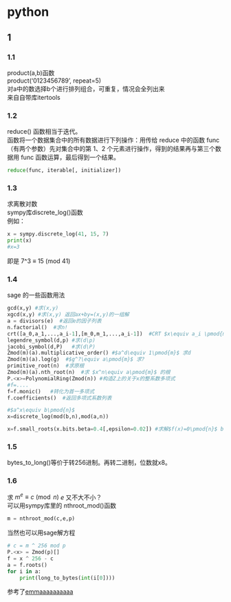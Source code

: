 # python    
##  1    
### 1.1    
product(a,b)函数   
product(‘0123456789’, repeat=5)    
对a中的数选择b个进行排列组合，可重复，情况会全列出来    
来自自带库itertools   

### 1.2   
reduce() 函数相当于迭代。    
函数将一个数据集合中的所有数据进行下列操作：用传给 reduce 中的函数 func（有两个参数）先对集合中的第 1、2 个元素进行操作，得到的结果再与第三个数据用 func 函数运算，最后得到一个结果。   
```python
reduce(func, iterable[, initializer])   
```

### 1.3   
求离散对数   
sympy库discrete_log()函数   
例如：   
```python
x = sympy.discrete_log(41, 15, 7)  
print(x)
#x=3
```
即是 7^3 ≡ 15 (mod 41)   

### 1.4     
sage 的一些函数用法   
```python
gcd(x,y) #求(x,y)
xgcd(x,y) #求(x,y) 返回ax+by=(x,y)的一组解
a = divisors(e)  #返回e的因子列表
n.factorial()  #求n!
crt([a_0,a_1,...,a_i-1],[m_0,m_1,...,a_i-1])  #CRT $x\equiv a_i \pmod{m_i}$
legendre_symbol(d,p) #求(d\p)
jacobi_symbol(d,P)   #求(d\P)
Zmod(m)(a).multiplicative_order() #$a^d\equiv 1\pmod{m}$ 求d
Zmod(m)(a).log(g)  #$g^?\equiv a\pmod{m}$ 求?
primitive_root(n)  #求原根
Zmod(m)(a).nth_root(n)  #求 $x^n\equiv a\pmod{m}$ 的根
P.<x>=PolynomialRing(Zmod(n)) #构造Z上的关于x的整系数多项式
#f=....
f=f.monic()   #转化为首一多项式
f.coefficients()  #返回多项式系数列表

#$a^x\equiv b\pmod{n}$
x=discrete_log(mod(b,n),mod(a,n))

x=f.small_roots(x.bits.beta=0.4[,epsilon=0.02]) #求解$f(x)=0\pmod{n}$ beta可以取0.3 后面那个暂时不知道
```
### 1.5    
bytes_to_long()等价于转256进制。再转二进制，位数就x8。    

### 1.6    
求 $m^e\equiv c\pmod{n}$ $e$ 又不大不小？    
可以用sympy库里的 nthroot_mod()函数   
```python
m = nthroot_mod(c,e,p)
```
当然也可以用sage解方程    
```python
# c = m ^ 256 mod p
P.<x> = Zmod(p)[]
f = x ^ 256 - c
a = f.roots()
for i in a:
    print(long_to_bytes(int(i[0])))
```
参考了[emmaaaaaaaaaa](https://blog.csdn.net/XiongSiqi_blog/article/details/130835128)
















